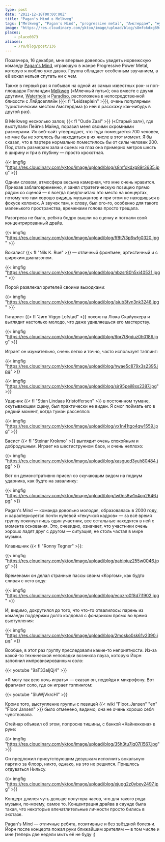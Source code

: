 ```yaml
---
type: post
date: "2011-12-18T00:00:00Z"
title: "Pagan's Mind в Melkweg"
tags: ["Melkweg", "Pagan's Mind", "progressive metal", "Амстердам", "музыка", "Нидерланды"]
image: "https://res.cloudinary.com/yktoo/image/upload/blog/s8mfokdxg89r3635.jpg"
places:
    - place0073
aliases:
    - /ru/blog/post/136
---
```


Позавчера, 16 декабря, мне впервые довелось увидеть норвежскую команду [Pagan's Mind](http://www.pagansmind.com/), играющую в жанре Progressive Power Metal, которую я люблю уже давно. Группа обладает особенным звучанием, а её вокал нельзя спутать ни с чем.

<!--more-->

Также в первый раз я побывал на одной из самых известных рок- и поп-площадок Голландии [Melkweg](http://www.melkweg.nl/) («Млечный путь»); она вместе с двумя другими, [Waterhole](http://www.waterhole.nl/) и [Paradiso](http://www.paradiso.nl/), расположена в непосредственной близости с Ляйдсепляйн ({{< fl "Leidseplein" >}}), очень популярным туристическим местом Амстердама (о ней я расскажу как-нибудь в другой раз).

В Melkweg несколько залов; {{< fl "Oude Zaal" >}} («Старый зал»), где выступали Пейгнз Майнд, поразил меня своими скромными размерами. Их веб-сайт утверждает, что туда помещается 700 человек, но мне бы не хотелось бы находиться в их числе в этот момент. Я бы сказал, что в партере нормально поместилось бы от силы человек 200. Под стать размерам зала и сцена: на глаз она примерно метров шесть в ширину и три в глубину — просто крохотная.

{{< imgfig "https://res.cloudinary.com/yktoo/image/upload/blog/s8mfokdxg89r3635.jpg" >}}

Одним словом, атмосфера весьма камерная, что мне очень нравится. Приехав заблаговременно, я занял стратегическую позицию прямо рядом со сценой — я всегда предпочитаю это место на концертах, потому что там хорошо видишь музыкантов и при этом не находишься в фокусе колонок. А звучок там, к слову, был ого-го, особенно для такого маленького пространства, временами голова просто трещала.

Разогрева не было, ребята бодро вышли на сценку и погнали свой концентрированный драйв.

{{< imgfig "https://res.cloudinary.com/yktoo/image/upload/blog/ff8t7i3p6wfg0320.jpg" >}}

Вокалист {{< fl "Nils K. Rue" >}} — отличный фронтмен, артистичный и с широким диапазоном.

{{< imgfig "https://res.cloudinary.com/yktoo/image/upload/blog/nbzsr80h5xj40531.jpg" >}}

Порой развлекал зрителей своими выходками:

{{< imgfig "https://res.cloudinary.com/yktoo/image/upload/blog/jsiub3fvn3nk3248.jpg" >}}

Гитарист {{< fl "Jørn Viggo Lofstad" >}} похож на Люка Скайуокера и выглядит настолько молодо, что даже удивляешься его мастерству.

{{< imgfig "https://res.cloudinary.com/yktoo/image/upload/blog/6pr7t8gduz0h0186.jpg" >}}

Играет он изумительно, очень легко и точно, часто использует тэппинг:

{{< imgfig "https://res.cloudinary.com/yktoo/image/upload/blog/hwae5c879x3s2395.jpg" >}}

{{< imgfig "https://res.cloudinary.com/yktoo/image/upload/blog/sir95peil8xs2387.jpg" >}}

Ударник {{< fl "Stian Lindaas Kristoffersen" >}} в постоянном тумане, окутывающем сцену, был практически не виден. Я смог поймать его в редкий момент, когда туман рассеялся:

{{< imgfig "https://res.cloudinary.com/yktoo/image/upload/blog/vx1n41tgo4qw1559.jpg" >}}

Басист {{< fl "Steinar Krokmo" >}} выглядит очень спокойным и добродушным. Играет на шестиструнном басе, и очень неплохо:

{{< imgfig "https://res.cloudinary.com/yktoo/image/upload/blog/xasgued3yuh80484.jpg" >}}

Вот он демонстративно присел со скучающим видом на подиум ударника, как будто на завалинку:

{{< imgfig "https://res.cloudinary.com/yktoo/image/upload/blog/lw0ns8w1n4op2646.jpg" >}}

Pagan's Mind — команда довольно молодая, образовалась в 2000 году, и характеризуется почти нулевой «текучкой кадров» — за всё время группу покинул лишь один участник, все остальные находятся в ней с момента основания. Это, очевидно, означает, что участники очень хорошо ладят друг с другом — ситуация, не столь частая в мире музыки.

Клавишник {{< fl "Ronny Tegner" >}}:

{{< imgfig "https://res.cloudinary.com/yktoo/image/upload/blog/pablpiuz255w0046.jpg" >}}

Временами он делал странные пассы своим «Коргом», как будто сливая с него воду:

{{< imgfig "https://res.cloudinary.com/yktoo/image/upload/blog/ecozro0f8d7i1902.jpg" >}}

И, видимо, докрутился до того, что что-то отвалилось: парень из команды поддержки долго колдовал с фонариком прямо во время выступления:

{{< imgfig "https://res.cloudinary.com/yktoo/image/upload/blog/2mosko0sk61v2390.jpg" >}}

Вообще, в этот раз группу преследовали какие-то неприятности. Из-за какой-то технической неполадки возникла пауза, которую Йорн заполнил импровизированным соло:

{{< youtube "9aT33aIjQj4" >}}

«Я могу так всю ночь играть» — сказал он, подойдя к микрофону. Вот фрагмент соло, где он играет тэппингом:

{{< youtube "SluWjVkrcHI" >}}

Кроме того, выступление группы с певицей {{< wiki "Floor_Jansen" "en" "Floor Jansen" >}} было отменено, видимо, она не очень хорошо себя чувствовала.

Стейнар объявил об этом, попросив тишины, с банкой «Хайнеккена» в руке:

{{< imgfig "https://res.cloudinary.com/yktoo/image/upload/blog/35h3tu7lq07i1567.jpg" >}}

Он предложил присутствующим девушкам исполнить вокальную партию за Флоор, никто, однако, на это не решился. Пришлось отдуваться Нильсу.

{{< imgfig "https://res.cloudinary.com/yktoo/image/upload/blog/ejupg2z0ybey2497.jpg" >}}

Концерт длился чуть дольше полутора часов, что для такого рода музыки, по-моему, самое то. Концентрация драйва в саунде была такая, что некоторые впечатлительные личности просто бились в экстазе.

Pagan's Mind — отличные ребята, позитивные и без звёздной болезни. Йорн после концерта пожал руки ближайшим зрителям — в том числе и мне (теперь две недели мыть её не буду ;)
